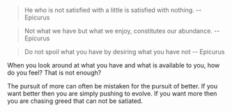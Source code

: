 > He who is not satisfied with a little is satisfied with nothing.
> -- Epicurus

> Not what we have but what we enjoy, constitutes our abundance.
> -- Epicurus

> Do not spoil what you have by desiring what you have not
> -- Epicurus

When you look around at what you have and what is available to you, how do you feel? That is not enough?

The pursuit of more can often be mistaken for the pursuit of better. If you want better then you are simply pushing to evolve. If you want more then you are chasing greed that can not be satiated.